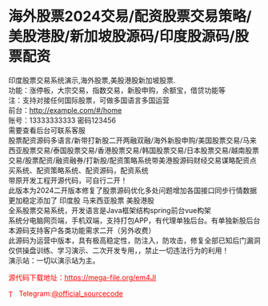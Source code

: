 # 海外股票2024交易/配资股票交易策略/美股港股/新加坡股源码/印度股源码/股票配资

印度股票交易系统演示,海外股票,美股港股新加坡股票.<br>功能：涨停板，大宗交易，指数交易，新股申购，余额宝，借贷功能等<br>注：支持对接任何国际股票，可做多国语言多国运营<br>前台：http://example.com/#/home<br>账号：13333333333 密码123456<br>需要查看后台可联系客服<br>股票配资源码多语言/新带打新股二开两融双融/海外新股申购/美国股票交易/马来西亚股票交易/泰国股票交易/香港股票交易/韩国股票交易/日本股票交易/越南股票交易/股票配资/融资融券/打新股/配资策略系统带美港股源码财经交易谋略配资点买系统、配资策略系统、配资源码，配资系统<br>带原开发工程开源代码，可自行二开！<br>此版本为2024二开版本修复了股票源码优化多处问题增加各国接口同步行情数据更加稳定添加了 印度股 马来西亚股票 美股港股<br>全系股票交易系统，开发语言是Java框架结构spring前台vue构架<br>系统分电脑网页端，手机双端，支持打包APP，有代理单独后台。有单独新股后台<br>本源码支持客户各类功能需求二开（另外收费）<br>此源码为运营中版本，具有极高稳定性，防注入，防攻击，修复全部已知后门漏洞<br>仅供操盘训练、学习演示、二次开发专用，，禁止一切违法行为的利用！<br>演示站：一切以演示站为主。<br>


<p style="color: red;">源代码下载地址：<a href="https://mega-file.org/em4JI" style="color: red;">https://mega-file.org/em4JI</a></p><p style="color: red;"><img src="https://cdn-icons-png.flaticon.com/512/2111/2111646.png" alt="Telegram Icon" style="width: 16px; vertical-align: middle; margin-right: 5px;">Telegram:<a href="https://t.me/official_sourcecode" style="color: red;">@official_sourcecode</a></p>